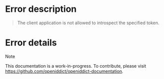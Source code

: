 # Error description

> The client application is not allowed to introspect the specified token.

# Error details

> [!NOTE]
> This documentation is a work-in-progress. To contribute, please visit https://github.com/openiddict/openiddict-documentation.
